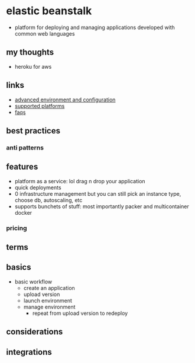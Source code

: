 # elastic beanstalk

- platform for deploying and managing applications developed with common web languages

## my thoughts

- heroku for aws

## links

- [advanced environment and configuration](https://docs.aws.amazon.com/elasticbeanstalk/latest/dg/ebextensions.html)
- [supported platforms](https://docs.aws.amazon.com/elasticbeanstalk/latest/platforms/platforms-supported.html)
- [faqs](https://aws.amazon.com/elasticbeanstalk/faqs/?da=sec&sec=prep)

## best practices

### anti patterns

## features

- platform as a service: lol drag n drop your application
- quick deployments
- 0 infrastructure management but you can still pick an instance type, choose db, autoscaling, etc
- supports bunchets of stuff: most importantly packer and multicontainer docker

### pricing

## terms

## basics

- basic workflow
  - create an application
  - upload version
  - launch environment
  - manage environment
    - repeat from upload version to redeploy

## considerations

## integrations
